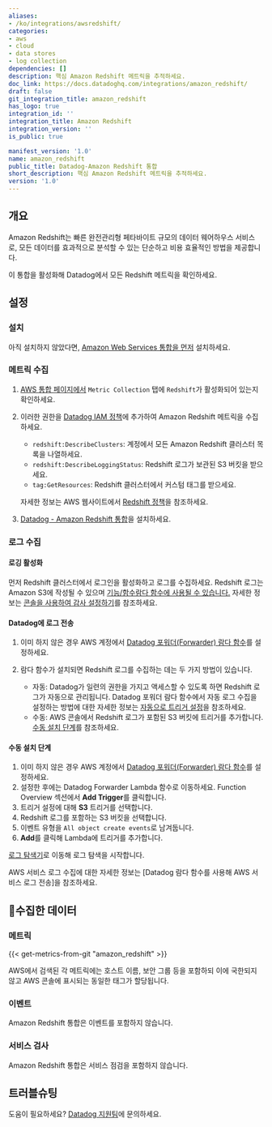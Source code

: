 ```yaml
---
aliases:
- /ko/integrations/awsredshift/
categories:
- aws
- cloud
- data stores
- log collection
dependencies: []
description: 핵심 Amazon Redshift 메트릭을 추적하세요.
doc_link: https://docs.datadoghq.com/integrations/amazon_redshift/
draft: false
git_integration_title: amazon_redshift
has_logo: true
integration_id: ''
integration_title: Amazon Redshift
integration_version: ''
is_public: true

manifest_version: '1.0'
name: amazon_redshift
public_title: Datadog-Amazon Redshift 통합
short_description: 핵심 Amazon Redshift 메트릭을 추적하세요.
version: '1.0'
---
```


<!--  SOURCED FROM https://github.com/DataDog/dogweb -->
## 개요

Amazon Redshift는 빠른 완전관리형 페타바이트 규모의 데이터 웨어하우스 서비스로, 모든 데이터를 효과적으로 분석할 수 있는 단순하고 비용 효율적인 방법을 제공합니다.

이 통합을 활성화해 Datadog에서 모든 Redshift 메트릭을 확인하세요.

## 설정

### 설치

아직 설치하지 않았다면, [Amazon Web Services 통합을 먼저][1] 설치하세요.

### 메트릭 수집

1. [AWS 통합 페이지에서][2] `Metric Collection` 탭에 `Redshift`가 활성화되어 있는지 확인하세요.
2. 이러한 권한을 [Datadog IAM 정책][3]에 추가하여 Amazon Redshift 메트릭을 수집하세요.

    - `redshift:DescribeClusters`: 계정에서 모든 Amazon Redshift 클러스터 목록을 나열하세요.
    - `redshift:DescribeLoggingStatus`: Redshift 로그가 보관된 S3 버킷을 받으세요.
    - `tag:GetResources`: Redshift 클러스터에서 커스텀 태그를 받으세요.

    자세한 정보는 AWS 웹사이트에서 [Redshift 정책][4]을 참조하세요.

3. [Datadog - Amazon Redshift 통합][5]을 설치하세요.

### 로그 수집

#### 로깅 활성화

먼저 Redshift 클러스터에서 로그인을 활성화하고 로그를 수집하세요. Redshift 로그는 Amazon S3에 작성될 수 있으며 [기능/함수람다 함수에 사용될 수 있습니다.][6] 자세한 정보는 [콘솔을 사용하여 감사 설정하기][7]를 참조하세요.

#### Datadog에 로그 전송

1. 이미 하지 않은 경우 AWS 계정에서 [Datadog 포워더(Forwarder) 람다 함수][8]를 설정하세요.
2. 람다 함수가 설치되면 Redshift 로그를 수집하는 데는 두 가지 방법이 있습니다.

    - 자동: Datadog가 일련의 권한을 가지고 액세스할 수 있도록 하면 Redshift 로그가 자동으로 관리됩니다. Datadog 포워더 람다 함수에서 자동 로그 수집을 설정하는 방법에 대한 자세한 정보는 [자동으로 트리거 설정][9]을 참조하세요.
    - 수동: AWS 콘솔에서 Redshift 로그가 포함된 S3 버킷에 트리거를 추가합니다. [수동 설치 단계](#manual-installation-steps)를 참조하세요.

#### 수동 설치 단계

1. 이미 하지 않은 경우 AWS 계정에서 [Datadog 포워더(Forwarder) 람다 함수][8]를 설정하세요.
2. 설정한 후에는 Datadog Forwarder Lambda 함수로 이동하세요. Function Overview 섹션에서 **Add Trigger**를 클릭합니다.
3. 트리거 설정에 대해 **S3** 트리거를 선택합니다.
4. Redshift 로그를 포함하는 S3 버킷을 선택합니다.
5. 이벤트 유형을 `All object create events`로 남겨둡니다.
6. **Add**를 클릭해 Lambda에 트리거를 추가합니다.

[로그 탐색기][10]로 이동해 로그 탐색을 시작합니다.

AWS 서비스 로그 수집에 대한 자세한 정보는 [Datadog 람다 함수를 사용해 AWS 서비스 로그 전송]을 참조하세요.

## 수집한 데이터

### 메트릭
{{< get-metrics-from-git "amazon_redshift" >}}


AWS에서 검색된 각 메트릭에는 호스트 이름, 보안 그룹 등을 포함하되 이에 국한되지 않고 AWS 콘솔에 표시되는 동일한 태그가 할당됩니다.

### 이벤트

 Amazon Redshift 통합은 이벤트를 포함하지 않습니다.

### 서비스 검사

Amazon Redshift 통합은 서비스 점검을 포함하지 않습니다.

## 트러블슈팅

도움이 필요하세요? [Datadog 지원팀][13]에 문의하세요.

[1]: https://docs.datadoghq.com/ko/integrations/amazon_web_services/
[2]: https://app.datadoghq.com/integrations/amazon-web-services
[3]: https://docs.datadoghq.com/ko/integrations/amazon_web_services/#installation
[4]: https://docs.aws.amazon.com/redshift/latest/mgmt/redshift-iam-authentication-access-control.html
[5]: https://app.datadoghq.com/integrations/amazon-redshift
[6]: https://docs.datadoghq.com/ko/logs/guide/send-aws-services-logs-with-the-datadog-lambda-function/?tabs=awsconsole#collecting-logs-from-s3-buckets
[7]: https://docs.aws.amazon.com/redshift/latest/mgmt/db-auditing-console.html
[8]: https://docs.datadoghq.com/ko/logs/guide/forwarder/
[9]: https://docs.datadoghq.com/ko/logs/guide/send-aws-services-logs-with-the-datadog-lambda-function/?tabs=awsconsole#automatically-set-up-triggers
[10]: https://app.datadoghq.com/logs
[11]: https://docs.datadoghq.com/ko/logs/guide/send-aws-services-logs-with-the-datadog-lambda-function/
[12]: https://github.com/DataDog/dogweb/blob/prod/integration/amazon_redshift/amazon_redshift_metadata.csv
[13]: https://docs.datadoghq.com/ko/help/
